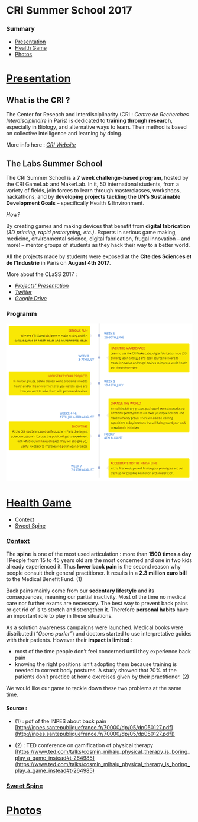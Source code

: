 #	CRI Summer School 2017
### Summary
* [Presentation](#presentation)
* [Health Game](#healthgame)
* [Photos](#photos)

# [Presentation](#presentation)
## What is the CRI ?

The Center for Reseach and Interdisciplinarity (CRI : *Centre de Recherches Interdisciplinaire* in Paris) is dedicated to **training through research**, especially in Biology, and alternative ways to learn. Their method is based on  collective intelligence and learning by doing.

More info here : [*CRI Website*](https://cri-paris.org/)

## The Labs Summer School

The CRI Summer School is a **7 week challenge-based program**, hosted by the CRI GameLab and MakerLab.
In it, 50 international students, from a variety of fields, join forces to learn through masterclasses, workshops, hackathons, and by **developing projects tackling the UN’s Sustainable Development Goals** – specifically Health & Environment.

*How?*

By creating games and making devices that benefit from **digital fabrication** *(3D printing, rapid prototyping, etc.)*. Experts in serious game making, medicine, environmental science, digital fabrication, frugal innovation – and more! – mentor groups of students as they hack their way to a better world.

All the projects made by students  were exposed at the **Cite des Sciences et de l'Industrie** in Paris on **August 4th 2017**.

More about the CLaSS 2017 :
* [*Projects' Presentation*](http://projects.class2017.cri-paris.org/)
* [*Twitter*](https://twitter.com/SDGCLaSS)
* [*Google Drive*](https://drive.google.com/drive/folders/0B9utIJzYBJwXcVhMSkEzVTFrb2c)
### Programm

![Timeline](/img/timeline.png)

# [Health Game](#healthgame)
* [Context](#context)
* [Sweet Spine](#sweetspine)

### [Context](#context)

The **spine** is one of the most used articulation : more than **1500 times a day** ! People from 15 to 45 years old are the most concerned and one in two kids already experienced it. Thus **lower back pain** is the second reason why people consult their general practitioner. It results in a **2.3 million euro bill** to the Medical Benefit Fund. (1)

Back pains mainly come from our **sedentary lifestyle** and its consequences, meaning our partial inactivity. Most of the time no medical care nor further exams are necessary. The best way to prevent back pains or get rid of is to stretch and strengthen it. Therefore **personal habits** have an important role to play in these situations.

As a solution awareness campaigns were launched. Medical books were distributed (*“Osons parler”*) and doctors started to use interpretative guides with their patients. However their **impact is limited** :
- most of the time people don’t feel concerned until they experience back pain
- knowing the right positions isn’t adopting them because training is needed to correct body postures. A study showed that 70% of the patients don’t practice at home exercises given by their practitioner. (2)

We would like our game to tackle down these two problems at the same time. 


#### Source : 
- (1) : pdf of the INPES about back pain [http://inpes.santepubliquefrance.fr/70000/dp/05/dp050127.pdf](http://inpes.santepubliquefrance.fr/70000/dp/05/dp050127.pdf])

- (2) : TED conference on gamification of physical therapy [https://www.ted.com/talks/cosmin_mihaiu_physical_therapy_is_boring_play_a_game_instead#t-264985](https://www.ted.com/talks/cosmin_mihaiu_physical_therapy_is_boring_play_a_game_instead#t-264985)

### [Sweet Spine](#sweetspine)

# [Photos](#photos)


